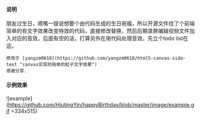 #### 说明
朋友过生日，顺嘴一提说想要个由代码生成的生日祝福，所以开源文件找了个前端简单的有文字效果改变特效的代码，直接修改替换，然后后期录屏编辑视频文件加入对应的音效，后面有空的话，打算另外在用代码处理音效。先立个todo list在这。
```
修改于 [yangzm0618](https://github.com/yangzm0618/html5-canvas-side-text "canvas实现的简单的粒子文字效果") 
感谢分享.
```

#### 示例效果
![example](https://github.com/HiutingYin/happyBirthday/blob/master/image/example.gif =334x515)
